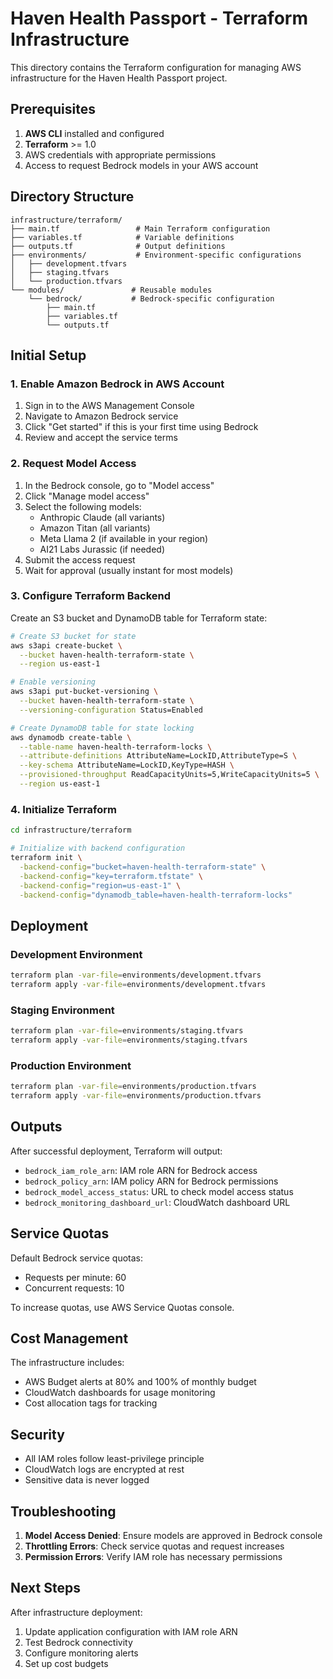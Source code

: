 # Haven Health Passport - Terraform Infrastructure

This directory contains the Terraform configuration for managing AWS infrastructure for the Haven Health Passport project.

## Prerequisites

1. **AWS CLI** installed and configured
2. **Terraform** >= 1.0
3. AWS credentials with appropriate permissions
4. Access to request Bedrock models in your AWS account

## Directory Structure

```
infrastructure/terraform/
├── main.tf                 # Main Terraform configuration
├── variables.tf            # Variable definitions
├── outputs.tf              # Output definitions
├── environments/           # Environment-specific configurations
│   ├── development.tfvars
│   ├── staging.tfvars
│   └── production.tfvars
└── modules/               # Reusable modules
    └── bedrock/           # Bedrock-specific configuration
        ├── main.tf
        ├── variables.tf
        └── outputs.tf
```

## Initial Setup

### 1. Enable Amazon Bedrock in AWS Account

1. Sign in to the AWS Management Console
2. Navigate to Amazon Bedrock service
3. Click "Get started" if this is your first time using Bedrock
4. Review and accept the service terms

### 2. Request Model Access

1. In the Bedrock console, go to "Model access"
2. Click "Manage model access"
3. Select the following models:
   - Anthropic Claude (all variants)
   - Amazon Titan (all variants)
   - Meta Llama 2 (if available in your region)
   - AI21 Labs Jurassic (if needed)
4. Submit the access request
5. Wait for approval (usually instant for most models)

### 3. Configure Terraform Backend

Create an S3 bucket and DynamoDB table for Terraform state:

```bash
# Create S3 bucket for state
aws s3api create-bucket \
  --bucket haven-health-terraform-state \
  --region us-east-1

# Enable versioning
aws s3api put-bucket-versioning \
  --bucket haven-health-terraform-state \
  --versioning-configuration Status=Enabled

# Create DynamoDB table for state locking
aws dynamodb create-table \
  --table-name haven-health-terraform-locks \
  --attribute-definitions AttributeName=LockID,AttributeType=S \
  --key-schema AttributeName=LockID,KeyType=HASH \
  --provisioned-throughput ReadCapacityUnits=5,WriteCapacityUnits=5 \
  --region us-east-1
```

### 4. Initialize Terraform

```bash
cd infrastructure/terraform

# Initialize with backend configuration
terraform init \
  -backend-config="bucket=haven-health-terraform-state" \
  -backend-config="key=terraform.tfstate" \
  -backend-config="region=us-east-1" \
  -backend-config="dynamodb_table=haven-health-terraform-locks"
```

## Deployment

### Development Environment

```bash
terraform plan -var-file=environments/development.tfvars
terraform apply -var-file=environments/development.tfvars
```

### Staging Environment

```bash
terraform plan -var-file=environments/staging.tfvars
terraform apply -var-file=environments/staging.tfvars
```

### Production Environment

```bash
terraform plan -var-file=environments/production.tfvars
terraform apply -var-file=environments/production.tfvars
```

## Outputs

After successful deployment, Terraform will output:

- `bedrock_iam_role_arn`: IAM role ARN for Bedrock access
- `bedrock_policy_arn`: IAM policy ARN for Bedrock permissions
- `bedrock_model_access_status`: URL to check model access status
- `bedrock_monitoring_dashboard_url`: CloudWatch dashboard URL

## Service Quotas

Default Bedrock service quotas:
- Requests per minute: 60
- Concurrent requests: 10

To increase quotas, use AWS Service Quotas console.

## Cost Management

The infrastructure includes:
- AWS Budget alerts at 80% and 100% of monthly budget
- CloudWatch dashboards for usage monitoring
- Cost allocation tags for tracking

## Security

- All IAM roles follow least-privilege principle
- CloudWatch logs are encrypted at rest
- Sensitive data is never logged

## Troubleshooting

1. **Model Access Denied**: Ensure models are approved in Bedrock console
2. **Throttling Errors**: Check service quotas and request increases
3. **Permission Errors**: Verify IAM role has necessary permissions

## Next Steps

After infrastructure deployment:
1. Update application configuration with IAM role ARN
2. Test Bedrock connectivity
3. Configure monitoring alerts
4. Set up cost budgets
